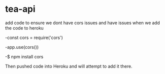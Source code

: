 # tea-api

add code to ensure we dont have cors issues and have issues when we add the code to heroku

-const cors = require('cors')

-app.use(cors())

-$ npm install cors



Then pushed code into Heroku and will attempt to add it there.
